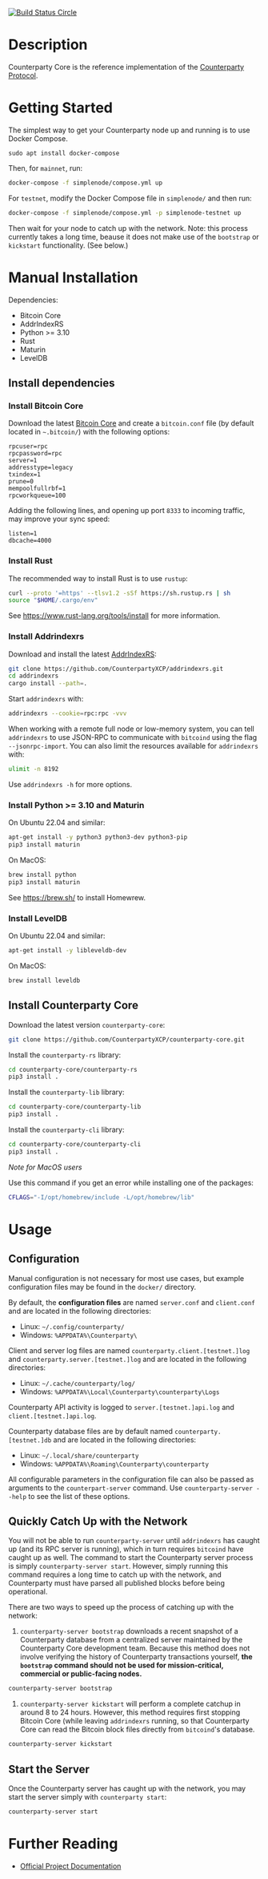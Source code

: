 [![Build Status Circle](https://circleci.com/gh/CounterpartyXCP/counterparty-core.svg?&style=shield)](https://circleci.com/gh/CounterpartyXCP/counterparty-core)


# Description
Counterparty Core is the reference implementation of the [Counterparty Protocol](https://counterparty.io).


# Getting Started

The simplest way to get your Counterparty node up and running is to use Docker Compose.

```
sudo apt install docker-compose
```

Then, for `mainnet`, run:

```bash
docker-compose -f simplenode/compose.yml up
```

For `testnet`, modify the Docker Compose file in `simplenode/` and then run:
```bash
docker-compose -f simplenode/compose.yml -p simplenode-testnet up
```

Then wait for your node to catch up with the network. Note: this process currently takes a long time, beause it does not make use of the `bootstrap` or `kickstart` functionality. (See below.)


# Manual Installation

Dependencies:

- Bitcoin Core
- AddrIndexRS
- Python >= 3.10
- Rust
- Maturin
- LevelDB

## Install dependencies

### Install Bitcoin Core

Download the latest [Bitcoin Core](https://github.com/bitcoin/bitcoin/releases) and create
a `bitcoin.conf` file (by default located in `~.bitcoin/`) with the following options:

```
rpcuser=rpc
rpcpassword=rpc
server=1
addresstype=legacy
txindex=1
prune=0
mempoolfullrbf=1
rpcworkqueue=100
```

Adding the following lines, and opening up port `8333` to incoming traffic, may improve your sync speed:

```
listen=1
dbcache=4000
```

### Install Rust

The recommended way to install Rust is to use `rustup`:

```bash
curl --proto '=https' --tlsv1.2 -sSf https://sh.rustup.rs | sh
source "$HOME/.cargo/env"
```

See https://www.rust-lang.org/tools/install for more information.


### Install Addrindexrs

Download and install the latest [AddrIndexRS](https://github.com/CounterpartyXCP/addrindexrs):

```bash
git clone https://github.com/CounterpartyXCP/addrindexrs.git
cd addrindexrs
cargo install --path=.
```

Start `addrindexrs` with:

```bash
addrindexrs --cookie=rpc:rpc -vvv
```

When working with a remote full node or low-memory system, you can tell `addrindexrs` to use JSON-RPC to communicate with `bitcoind` using the flag `--jsonrpc-import`.
You can also limit the resources available for `addrindexrs` with:

```bash
ulimit -n 8192
```

Use `addrindexrs -h` for more options.

### Install Python >= 3.10 and Maturin

On Ubuntu 22.04 and similar:

```bash
apt-get install -y python3 python3-dev python3-pip
pip3 install maturin
```

On MacOS:

```bash
brew install python
pip3 install maturin
```

See https://brew.sh/ to install Homewrew.


### Install LevelDB

On Ubuntu 22.04 and similar:

```bash
apt-get install -y libleveldb-dev
```

On MacOS:

```bash
brew install leveldb
```

## Install Counterparty Core

Download the latest version `counterparty-core`:

```bash
git clone https://github.com/CounterpartyXCP/counterparty-core.git
```

Install the `counterparty-rs` library:

```bash
cd counterparty-core/counterparty-rs
pip3 install .
```

Install the `counterparty-lib` library:

```bash
cd counterparty-core/counterparty-lib
pip3 install .
```

Install the `counterparty-cli` library:

```bash
cd counterparty-core/counterparty-cli
pip3 install .
```

*Note for MacOS users*

Use this command if you get an error while installing one of the packages:

```bash
CFLAGS="-I/opt/homebrew/include -L/opt/homebrew/lib"
```

# Usage

## Configuration

Manual configuration is not necessary for most use cases, but example configuration files may be found in the `docker/` directory.

By default, the **configuration files** are named `server.conf` and `client.conf` and are located in the following directories:

* Linux: `~/.config/counterparty/`
* Windows: `%APPDATA%\Counterparty\`

Client and server log files are named `counterparty.client.[testnet.]log` and `counterparty.server.[testnet.]log` and are located in the following directories:

* Linux: `~/.cache/counterparty/log/`
* Windows: `%APPDATA%\Local\Counterparty\counterparty\Logs`

Counterparty API activity is logged to `server.[testnet.]api.log` and `client.[testnet.]api.log`.

Counterparty database files are by default named `counterparty.[testnet.]db` and are located in the following directories:

* Linux: `~/.local/share/counterparty`
* Windows: `%APPDATA%\Roaming\Counterparty\counterparty`

All configurable parameters in the configuration file can also be passed as arguments to the `counterpart-server` command. Use `counterparty-server --help` to see the list of these options.

## Quickly Catch Up with the Network

You will not be able to run `counterparty-server` until `addrindexrs` has caught up (and its RPC server is running), which in turn requires `bitcoind` have caught up as well. The command to start the Counterparty server process is simply `counterparty-server start`. However, simply running this command requires a long time to catch up with the network, and Counterparty must have parsed all published blocks before being operational.

There are two ways to speed up the process of catching up with the network:

1. `counterparty-server bootstrap` downloads a recent snapshot of a Counterparty database from a centralized server maintained by the Counterparty Core development team. Because this method does not involve verifying the history of Counterparty transactions yourself, **the `bootstrap` command should not be used for mission-critical, commercial or public-facing nodes.**

```bash
counterparty-server bootstrap
```

1. `counterparty-server kickstart` will perform a complete catchup in around 8 to 24 hours. However, this method requires first stopping Bitcoin Core (while leaving `addrindexrs` running, so that Counterparty Core can read the Bitcoin block files directly from `bitcoind`'s database.

```bash
counterparty-server kickstart
```


## Start the Server

Once the Counterparty server has caught up with the network, you may start the server simply with `counterparty start`:

```bash
counterparty-server start
```

# Further Reading

* [Official Project Documentation](http://counterparty.io/docs/)
